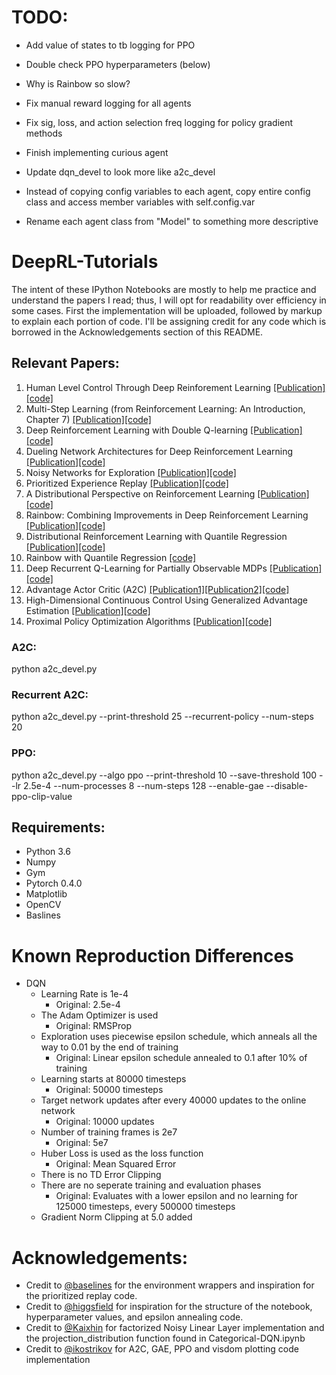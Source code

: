 # TODO:
* Add value of states to tb logging for PPO
* Double check PPO hyperparameters (below)

* Why is Rainbow so slow?
* Fix manual reward logging for all agents
* Fix sig, loss, and action selection freq logging for policy gradient methods
* Finish implementing curious agent
* Update dqn_devel to look more like a2c_devel
* Instead of copying config variables to each agent, copy entire config class and access member variables with self.config.var
* Rename each agent class from "Model" to something more descriptive

# DeepRL-Tutorials
The intent of these IPython Notebooks are mostly to help me practice and understand the papers I read; thus, I will opt for readability over efficiency in some cases. First the implementation will be uploaded, followed by markup to explain each portion of code. I'll be assigning credit for any code which is  borrowed in the Acknowledgements section of this README.


## Relevant Papers:
1. Human Level Control Through Deep Reinforement Learning [[Publication]](https://deepmind.com/research/publications/human-level-control-through-deep-reinforcement-learning/) [[code]](https://github.com/qfettes/DeepRL-Tutorials/blob/master/01.DQN.ipynb) 
2. Multi-Step Learning (from Reinforcement Learning: An Introduction, Chapter 7) [[Publication]](http://incompleteideas.net/book/the-book-2nd.html)[[code]](https://github.com/qfettes/DeepRL-Tutorials/blob/master/02.NStep_DQN.ipynb) 
3. Deep Reinforcement Learning with Double Q-learning [[Publication]](https://arxiv.org/abs/1509.06461)[[code]](https://github.com/qfettes/DeepRL-Tutorials/blob/master/03.Double_DQN.ipynb) 
4. Dueling Network Architectures for Deep Reinforcement Learning [[Publication]](https://arxiv.org/abs/1511.06581)[[code]](https://github.com/qfettes/DeepRL-Tutorials/blob/master/04.Dueling_DQN.ipynb) 
5. Noisy Networks for Exploration [[Publication]](https://arxiv.org/abs/1706.10295)[[code]](https://github.com/qfettes/DeepRL-Tutorials/blob/master/05.DQN-NoisyNets.ipynb)
6. Prioritized Experience Replay [[Publication]](https://arxiv.org/abs/1511.05952?context=cs)[[code]](https://github.com/qfettes/DeepRL-Tutorials/blob/master/06.DQN_PriorityReplay.ipynb)
7. A Distributional Perspective on Reinforcement Learning [[Publication]](https://arxiv.org/abs/1707.06887)[[code]](https://github.com/qfettes/DeepRL-Tutorials/blob/master/07.Categorical-DQN.ipynb)
8. Rainbow: Combining Improvements in Deep Reinforcement Learning [[Publication]](https://arxiv.org/abs/1710.02298)[[code]](https://github.com/qfettes/DeepRL-Tutorials/blob/master/08.Rainbow.ipynb)
9. Distributional Reinforcement Learning with Quantile Regression [[Publication]](https://arxiv.org/abs/1710.10044)[[code]](https://github.com/qfettes/DeepRL-Tutorials/blob/master/09.QuantileRegression-DQN.ipynb)
10. Rainbow with Quantile Regression [[code]](https://github.com/qfettes/DeepRL-Tutorials/blob/master/10.Quantile-Rainbow.ipynb)
11. Deep Recurrent Q-Learning for Partially Observable MDPs [[Publication]](https://arxiv.org/abs/1507.06527)[[code]](https://github.com/qfettes/DeepRL-Tutorials/blob/master/11.DRQN.ipynb)
12. Advantage Actor Critic (A2C) [[Publication1]](https://arxiv.org/abs/1602.01783)[[Publication2]](https://blog.openai.com/baselines-acktr-a2c/)[[code]](https://github.com/qfettes/DeepRL-Tutorials/blob/master/12.A2C.ipynb)
13. High-Dimensional Continuous Control Using Generalized Advantage Estimation [[Publication]](https://arxiv.org/abs/1506.02438)[[code]](https://github.com/qfettes/DeepRL-Tutorials/blob/master/13.GAE.ipynb)
14. Proximal Policy Optimization Algorithms [[Publication]](https://arxiv.org/abs/1707.06347)[[code]](https://github.com/qfettes/DeepRL-Tutorials/blob/master/14.PPO.ipynb)

### A2C:
python a2c_devel.py

### Recurrent A2C:
python a2c_devel.py --print-threshold 25 --recurrent-policy --num-steps 20

### PPO:
python a2c_devel.py --algo ppo --print-threshold 10 --save-threshold 100 --lr 2.5e-4 --num-processes 8 --num-steps 128 --enable-gae --disable-ppo-clip-value
    
## Requirements: 

* Python 3.6
* Numpy 
* Gym 
* Pytorch 0.4.0 
* Matplotlib 
* OpenCV 
* Baslines

# Known Reproduction Differences
* DQN
    * Learning Rate is 1e-4
        * Original: 2.5e-4
    * The Adam Optimizer is used
        * Original: RMSProp
    * Exploration uses piecewise epsilon schedule, which anneals all the way to 0.01 by the end of training
        * Original: Linear epsilon schedule annealed to 0.1 after 10% of training
    * Learning starts at 80000 timesteps
        * Original: 50000 timesteps
    * Target network updates after every 40000 updates to the online network
        * Original: 10000 updates
    * Number of training frames is 2e7
        * Original: 5e7
    * Huber Loss is used as the loss function
        * Original: Mean Squared Error
    * There is no TD Error Clipping
    * There are no seperate training and evaluation phases
        * Original: Evaluates with a lower epsilon and no learning for 125000 timesteps, every 500000 timesteps
    * Gradient Norm Clipping at 5.0 added

# Acknowledgements: 
* Credit to [@baselines](https://github.com/openai/baselines) for the environment wrappers and inspiration for the prioritized replay code.
* Credit to [@higgsfield](https://github.com/higgsfield) for inspiration for the structure of the notebook, hyperparameter values, and epsilon annealing code.
* Credit to [@Kaixhin](https://github.com/Kaixhin) for factorized Noisy Linear Layer implementation and the projection_distribution function found in Categorical-DQN.ipynb
* Credit to [@ikostrikov](https://github.com/ikostrikov/pytorch-a2c-ppo-acktr) for A2C, GAE, PPO and visdom plotting code implementation
